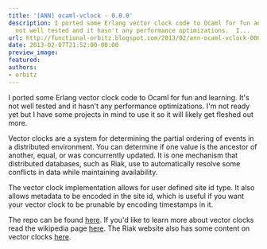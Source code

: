 ```yaml
---
title: '[ANN] ocaml-vclock - 0.0.0'
description: I ported some Erlang vector clock code to Ocaml for fun and learning.  It's
  not well tested and it hasn't any performance optimizations.  I...
url: http://functional-orbitz.blogspot.com/2013/02/ann-ocaml-vclock-000.html
date: 2013-02-07T21:52:00-00:00
preview_image:
featured:
authors:
- orbitz
---
```


<p>
I ported some Erlang vector clock code to Ocaml for fun and learning.  It's not well tested and it hasn't any performance optimizations.  I'm not ready yet but I have some projects in mind to use it so it will likely get fleshed out more.
</p>

<p>
Vector clocks are a system for determining the partial ordering of events in a distributed environment.  You can determine if one value is the ancestor of another, equal, or was concurrently updated.  It is one mechanism that distributed databases, such as Riak, use to automatically resolve some conflicts in data while maintaining availability.
</p>

<p>
The vector clock implementation allows for user defined site id type.  It also allows metadata to be encoded in the site id, which is useful if you want your vector clock to be prunable by encoding timestamps in it.
</p>

<p>
The repo can be found <a href="https://github.com/orbitz/ocaml-vclock/tree/0.0.0">here</a>.  If you'd like to learn more about vector clocks read the wikipedia page <a href="http://en.wikipedia.org/wiki/Vector_clock">here</a>.  The Riak website also has some content on vector clocks <a href="http://docs.basho.com/riak/latest/references/appendices/concepts/Vector-Clocks/">here</a>.
</p>
